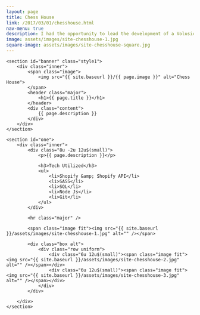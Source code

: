 ```yaml
---
layout: page
title: Chess House
link: /2017/03/01/chesshouse.html
nav-menu: true
description: I had the opportunity to lead the development of a Volusion to Shopify project at Gauge for a long-time family business based in Washington, Chess House. This project involved some highly technical aspects, from complete data migration, to one-of-a-kind bundled products feature.
image: assets/images/site-chesshouse-1.jpg
square-image: assets/images/site-chesshouse-square.jpg
---
```


<div id="main" class="alt">

	<section id="banner" class="style1">
	    <div class="inner">
	        <span class="image">
	            <img src="{{ site.baseurl }}/{{ page.image }}" alt="Chess House">
	        </span>
	        <header class="major">
	            <h1>{{ page.title }}</h1>
	        </header>
	        <div class="content">
	            {{ page.description }}
	        </div>
	    </div>
	</section>

	<section id="one">
		<div class="inner">
			<div class="8u -2u 12u$(small)">
				<p>{{ page.description }}</p>

				<h3>Tech Utilized</h3>
				<ul>
					<li>Shopify &amp; Shopify API</li>
					<li>SASS</li>
					<li>SQL</li>
					<li>Node Js</li>
					<li>Git</li>
				</ul>
			</div>

			<hr class="major" />

			<span class="image fit"><img src="{{ site.baseurl }}/assets/images/site-chesshouse-1.jpg" alt="" /></span>

			<div class="box alt">
				<div class="row uniform">
					<div class="6u 12u$(small)"><span class="image fit"><img src="{{ site.baseurl }}/assets/images/site-chesshouse-2.jpg" alt="" /></span></div>
					<div class="6u 12u$(small)"><span class="image fit"><img src="{{ site.baseurl }}/assets/images/site-chesshouse-3.jpg" alt="" /></span></div>
				</div>
			</div>

		</div>
	</section>

</div>
